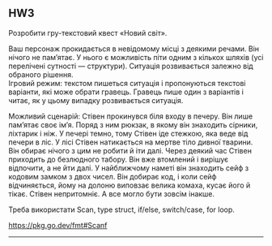 ## HW3  
  
Розробити гру-текстовий квест «Новий світ».  

Ваш персонаж прокидається в невідомому місці з деякими речами. Він нічого не памʼятає. У нього є можливість піти одним з кількох шляхів (усі перелічені сутності — структури). Ситуація розвивається залежно від обраного рішення.  
Ігровий режим: текстом пишеться ситуація і пропонуються текстові варіанти, які може обрати гравець. Гравець пише один з варіантів і читає, як у цьому випадку розвивається ситуація.  


Можливий сценарій: Стівен прокинувся біля входу в печеру. Він лише памʼятає своє імʼя. Поряд з ним рюкзак, в якому він знаходить сірники, ліхтарик і ніж. У печері темно, тому Стівен іде стежкою, яка веде від печери в ліс. У лісі Стівен натикається на мертве тіло дивної тварини. Він обирає нічого з цим не робити й іти далі. Через деякий час Стівен приходить до безлюдного табору. Він вже втомлений і вирішує відпочити, а не йти далі. У найближчому наметі він знаходить сейф з кодовим замком з двох чисел. Він добирає код, і коли сейф відчиняється, йому на долоню виповзає велика комаха, кусає його й тікає. Стівен непритомніє. А все могло бути зовсім інакше.  

Треба використати Scan, type struct, if/else, switch/case, for loop.  
  
https://pkg.go.dev/fmt#Scanf

---

